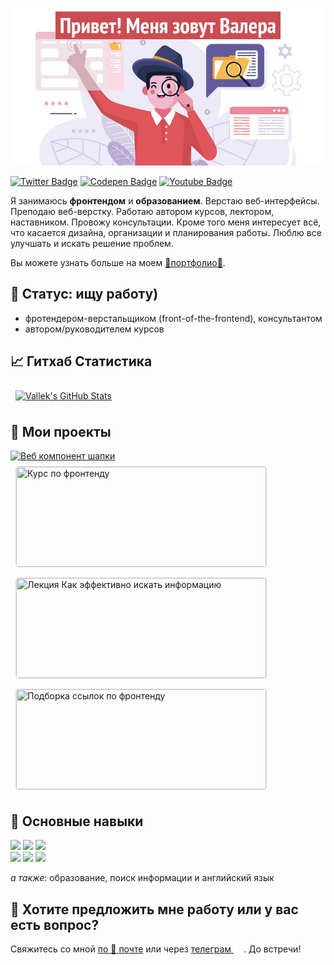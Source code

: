 [![Vallek's GitHub Banner: Привет! Меня зовут Валера](./assets/github-header.jpg)](https://vallek.github.io/Portfolio/index.html)

[![Twitter Badge](https://img.shields.io/badge/Twitter-profile-informational?style=flat&logo=twitter&logoColor=white&color=1CA2F1)](https://twitter.com/_vallek)
[![Codepen Badge](https://img.shields.io/badge/CodePen-profile-informational?style=flat&logo=codepen&logoColor=white&color=black)](https://codepen.io/vallek)
[![Youtube Badge](https://img.shields.io/badge/Youtube-channel-informational?style=flat&logo=twitter&logoColor=white&color=e60000)](https://www.youtube.com/channel/UCzS4sE_0ltfSz6qx_FUCTdA)

Я занимаюсь **фронтендом** и **образованием**. Верстаю веб-интерфейсы. Преподаю веб-верстку. Работаю автором курсов, лектором, наставником. Провожу консультации. Кроме того меня интересует всё, что касается дизайна, организации и планирования работы. Люблю все улучшать и искать решение проблем.

Вы можете узнать больше на моем [💎портфолио💎](https://vallek.github.io/Portfolio/index.html).

## 🔎 Статус: ищу работу)
* фротендером-верстальщиком (front-of-the-frontend), консультантом
* автором/руководителем курсов

## 📈 Гитхаб Статистика
<a href="https://github.com/braydoncoyer">
  <img style="margin:0.5rem" src="https://github-readme-stats.vercel.app/api?username=vallek&show_icons=true&line_height=27&count_private=true&title_color=da575c&text_color=c9cacc&icon_color=da575c&bg_color=1A2B34" alt="Vallek's GitHub Stats">
</a>

## 📌 Мои проекты
<a href="https://github.com/Vallek/vallek-custom-header">
  <img id="project" title="Веб компонент шапки" src="https://github-readme-stats.vercel.app/api/pin/?username=vallek&repo=vallek-custom-header&title_color=ffffff&text_color=c9cacc&icon_color=da575c&bg_color=1A2B34&hide_border=true">
</a>
<a href="https://vallek.github.io/Portfolio/pages/courses/web.html">
  <img title="Курс по фронтенду" style="margin:0.5rem;width:400px;height:160px;object-fit:cover;border-radius:5px;border:1px solid #e4e2e2;" src="https://vallek.github.io/Portfolio/img/works/web.jpg">
</a>
<a href="https://github.com/Vallek/vallek-custom-header">
  <img title="Лекция Как эффективно искать информацию" style="margin:0.5rem;width:400px;height:160px;object-fit:cover;border-radius:5px;border:1px solid #e4e2e2;" src="https://vallek.github.io/Portfolio/img/projects/search.png">
</a>
<a href="https://github.com/Vallek/vallek-custom-header">
  <img title="Подборка ссылок по фронтенду" style="margin:0.5rem;width:400px;height:160px;object-fit:cover;border-radius:5px;border:1px solid #e4e2e2;" src="https://vallek.github.io/Portfolio/img/projects/links.jpg">
</a>

## 💼 Основные навыки
![](https://img.shields.io/badge/Code-HTML-informational?style=flat&logo=html5&logoColor=white&color=da575c)
![](https://img.shields.io/badge/Code-CSS-informational?style=flat&logo=css3&logoColor=white&color=da575c)
![](https://img.shields.io/badge/Code-JavaScript-informational?style=flat&logo=javascript&logoColor=white&color=da575c)<br>
![](https://img.shields.io/badge/Tools-Git-informational?style=flat&logo=git&logoColor=white&color=da575c)
![](https://img.shields.io/badge/Tools-BEM-informational?style=flat&logo=bem&logoColor=white&color=da575c)
![](https://img.shields.io/badge/Tools-Figma-informational?style=flat&logo=figma&logoColor=white&color=da575c)

*а также*: образование, поиск информации и английский язык

## 💬 Хотите предложить мне работу или у вас есть вопрос?
Свяжитесь со мной [по 📧 почте](mailto:vwebdis@gmail.com) или через [телеграм <svg role="img" viewBox="0 0 24 24" width="1rem" height="1rem" style="vertical-align:sub;" xmlns="http://www.w3.org/2000/svg"><title>Telegram</title><path fill="#ffffff" d="M11.944 0A12 12 0 0 0 0 12a12 12 0 0 0 12 12 12 12 0 0 0 12-12A12 12 0 0 0 12 0a12 12 0 0 0-.056 0zm4.962 7.224c.1-.002.321.023.465.14a.506.506 0 0 1 .171.325c.016.093.036.306.02.472-.18 1.898-.962 6.502-1.36 8.627-.168.9-.499 1.201-.82 1.23-.696.065-1.225-.46-1.9-.902-1.056-.693-1.653-1.124-2.678-1.8-1.185-.78-.417-1.21.258-1.91.177-.184 3.247-2.977 3.307-3.23.007-.032.014-.15-.056-.212s-.174-.041-.249-.024c-.106.024-1.793 1.14-5.061 3.345-.48.33-.913.49-1.302.48-.428-.008-1.252-.241-1.865-.44-.752-.245-1.349-.374-1.297-.789.027-.216.325-.437.893-.663 3.498-1.524 5.83-2.529 6.998-3.014 3.332-1.386 4.025-1.627 4.476-1.635z"/></svg>](https://t.me/webval). До встречи!
